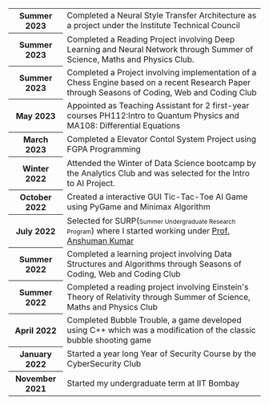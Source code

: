 ---
---

<table>
  <tr>
    <th>Summer 2023</th>
    <td>Completed a Neural Style Transfer Architecture as a project under the Institute Technical Council</td>
  </tr>
  <tr>
    <th>Summer 2023</th>
    <td>Completed a Reading Project involving Deep Learning and Neural Network through Summer of Science, Maths and Physics Club.</td>
  </tr>
  <tr>
    <th>Summer 2023</th>
    <td>Completed a Project involving implementation of a Chess Engine based on a recent Research Paper through Seasons of Coding, Web and Coding Club</td>
  </tr>
  <tr>
    <th>May 2023</th>
    <td>Appointed as Teaching Assistant for 2 first-year courses PH112:Intro to Quantum Physics and MA108: Differential Equations</td>
  </tr>
  <tr>
    <th>March 2023</th>
    <td>Completed a Elevator Contol System Project using FGPA Programming</td>
  </tr>
  <tr>
    <th>Winter 2022</th>
    <td>Attended the Winter of Data Science bootcamp by the Analytics Club and was selected for the Intro to AI Project. </td>
  </tr>
  <tr>
    <th>October 2022</th>
    <td>Created a interactive GUI Tic-Tac-Toe AI Game using PyGame and Minimax Algorithm</td>
  </tr>
  <tr>
    <th>July 2022</th>
    <td>Selected for SURP(<span style="font-size: 12px;">Summer Undergraduate Research Program</span>) where I started working under <a href="https://loqm.tech/anshuman/">Prof. Anshuman Kumar</a></td>
  </tr>
  <tr>
    <th>Summer 2022</th>
    <td>Completed a learning project involving Data Structures and Algorithms through Seasons of Coding, Web and Coding Club</td>
  </tr>
  <tr>
    <th>Summer 2022</th>
    <td>Completed a reading project involving Einstein's Theory of Relativity through Summer of Science, Maths and Physics Club</td>
  <tr>
    <th>April 2022</th>
    <td>Completed Bubble Trouble, a game developed using C++ which was a modification of the classic bubble shooting game</td>
  </tr>
  </tr>
  <tr>
    <th>January 2022</th>
    <td>Started a year long Year of Security Course by the CyberSecurity Club</td>
  </tr>
  <tr>
    <th>November 2021</th>
    <td>Started my undergraduate term at IIT Bombay</td>
  </tr>
</table>
